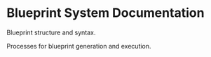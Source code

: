 # Blueprint System Documentation

Blueprint structure and syntax.

Processes for blueprint generation and execution.